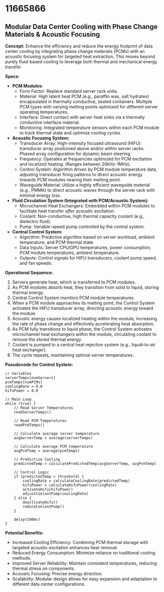 # 11665866

## Modular Data Center Cooling with Phase Change Materials & Acoustic Focusing

**Concept:** Enhance the efficiency and reduce the energy footprint of data center cooling by integrating phase change materials (PCMs) with an acoustic focusing system for targeted heat extraction. This moves beyond purely fluid-based cooling to leverage both thermal and mechanical energy transfer.

**Specs:**

*   **PCM Modules:**
    *   Form Factor: Replace standard server rack units.
    *   Material: High latent heat PCM (e.g., paraffin wax, salt hydrates) encapsulated in thermally conductive, sealed containers. Multiple PCM types with varying melting points optimized for different server operating temperatures.
    *   Interface: Direct contact with server heat sinks via a thermally conductive interface material.
    *   Monitoring: Integrated temperature sensors within each PCM module to track thermal state and optimize cooling cycles.
*   **Acoustic Focusing System:**
    *   Transducer Array: High-intensity focused ultrasound (HIFU) transducer array positioned above and/or within server racks. Phased array configuration for dynamic beam steering.
    *   Frequency: Operates at frequencies optimized for PCM excitation and localized heating. (Ranges between 20kHz-1MHz).
    *   Control System: Algorithm driven by PCM module temperature data, adjusting transducer firing patterns to direct acoustic energy towards PCM modules nearing their melting point.
    *   Waveguide Material: Utilize a highly efficient waveguide material (e.g., PMMA) to direct acoustic waves through the server rack with minimal energy loss.
*   **Fluid Circulation System (Integrated with PCM/Acoustic System):**
    *   Microchannel Heat Exchangers: Embedded within PCM modules to facilitate heat transfer *after* acoustic excitation.
    *   Coolant: Non-conductive, high thermal capacity coolant (e.g., dielectric fluid).
    *   Pump: Variable-speed pump controlled by the central system.
*   **Central Control System:**
    *   Algorithm: Predictive algorithm based on server workload, ambient temperature, and PCM thermal state.
    *   Data Inputs: Server CPU/GPU temperatures, power consumption, PCM module temperatures, ambient temperature.
    *   Outputs: Control signals for HIFU transducers, coolant pump speed, and fan speeds.

**Operational Sequence:**

1.  Servers generate heat, which is transferred to PCM modules.
2.  As PCM modules absorb heat, they transition from solid to liquid, storing thermal energy.
3.  Central Control System monitors PCM module temperatures.
4.  When a PCM module approaches its melting point, the Control System activates the HIFU transducer array, directing acoustic energy toward the module.
5.  Acoustic energy causes localized heating within the module, increasing the rate of phase change and effectively accelerating heat absorption.
6.  As PCM fully transitions to liquid phase, the Control System activates microchannel heat exchangers within the module, circulating coolant to remove the stored thermal energy.
7.  Coolant is pumped to a central heat rejection system (e.g., liquid-to-air heat exchanger).
8.  The cycle repeats, maintaining optimal server temperatures.

**Pseudocode for Control System:**

```
// Variables
serverTemps[numServers]
pcmTemps[numPCMs]
coolingRate = 0.0
hifuPower = 0.0

// Main Loop
while (true) {
    // Read Server Temperatures
    readServerTemps()

    // Read PCM Temperatures
    readPcmTemps()

    // Calculate average server temperature
    avgServerTemp = average(serverTemps)

    // Calculate average PCM temperature
    avgPcmTemp = average(pcmTemps)

    // Predictive Cooling
    predictedTemp = calculatePredictedTemp(avgServerTemp, avgPcmTemp)

    // Control Logic
    if (predictedTemp > threshold) {
        coolingRate = calculateCoolingRate(predictedTemp)
        hifuPower = calculateHifuPower(coolingRate)
        activateHifu(hifuPower)
        adjustCoolantPump(coolingRate)
    } else {
        deactivateHifu()
        reduceCoolantPump()
    }

    delay(100ms)
}
```

**Potential Benefits:**

*   Increased Cooling Efficiency: Combining PCM thermal storage with targeted acoustic excitation enhances heat removal.
*   Reduced Energy Consumption: Minimize reliance on traditional cooling methods.
*   Improved Server Reliability: Maintain consistent temperatures, reducing thermal stress on components.
*   Acoustic Focusing: Precise energy direction.
*   Scalability: Modular design allows for easy expansion and adaptation to different data center configurations.